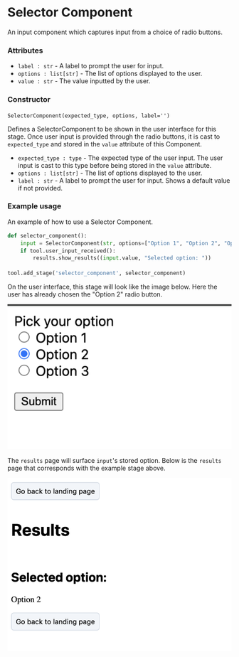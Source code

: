 # Selector Component

An input component which captures input from a choice of radio buttons.

### Attributes
- `label : str` - A label to prompt the user for input.
- `options : list[str]` - The list of options displayed to the user.
- `value : str` - The value inputted by the user.

### Constructor
`SelectorComponent(expected_type, options, label='')`

Defines a SelectorComponent to be shown in the user interface for this stage. Once user input is provided through the radio buttons, it is cast to `expected_type` and stored in the `value` attribute of this Component.

- `expected_type : type` - The expected type of the user input. The user input is cast to this type before being stored in the `value` attribute.
- `options : list[str]` - The list of options displayed to the user.
- `label : str` - A label to prompt the user for input. Shows a default value if not provided.

### Example usage
An example of how to use a Selector Component. 

```python
def selector_component():
    input = SelectorComponent(str, options=["Option 1", "Option 2", "Option 3"], label="Pick your option")
    if tool.user_input_received():
        results.show_results((input.value, "Selected option: "))

tool.add_stage('selector_component', selector_component)
```

On the user interface, this stage will look like the image below. Here the user has already chosen the "Option 2" radio button.

<img src="/docs/images/selector_1.png" alt="Selector component input">

The `results` page will surface `input`'s stored option. Below is the `results` page that corresponds with the example stage above. 

<img src="/docs/images/selector_2.png" alt="Selector component results">

